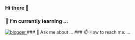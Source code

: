 ### Hi there 👋

### 🌱 I’m currently learning ... 
<a href="#">
    <img src="help/python.svg" alt="blogger" style="vertical-align:top margin:6px 4px">
  </a>  
### 💬 Ask me about ...
### 📫 How to reach me: ...

<!--
**DaaTimon/DaaTimon** is a ✨ _special_ ✨ repository because its `README.md` (this file) appears on your GitHub profile.

Here are some ideas to get you started:

- 🔭 I’m currently working on ...
- 🌱 I’m currently learning ... 
- 👯 I’m looking to collaborate on ...
- 🤔 I’m looking for help with ...
- 💬 Ask me about ...
- 📫 How to reach me: ...
- 😄 Pronouns: ...
- ⚡ Fun fact: ...
-->
